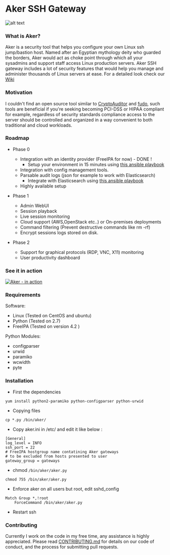 # Aker SSH Gateway
![alt text](aker_logo.png "Aker")


### What is Aker?
Aker is a security tool that helps you configure your own Linux ssh jump/bastion host. Named after an Egyptian mythology deity who guarded the borders, Aker would act as choke point through which all your sysadmins and support staff access Linux production servers. Aker SSH gateway includes a lot of security features that would help you manage and administer thousands of Linux servers at ease. For a detailed look check our [Wiki](https://github.com/aker-gateway/Aker/wiki)  


### Motivation
I couldn't find an open source tool similar to [CryptoAuditor](https://www.ssh.com/products/cryptoauditor/) and [fudo](http://www.wheelsystems.com/en/products/wheel-fudo-psm/), such tools  are beneficial if you're seeking becoming PCI-DSS or HIPAA compliant for example, regardless of security standards compliance access to the server should be controlled and organized in a way convenient to both traditional and cloud workloads.


### Roadmap
* Phase 0
  * Integration with an identity provider (FreeIPA for now) - DONE !
    * Setup your environment in 15 minutes using [this ansible playbook](https://github.com/aker-gateway/aker-freeipa-playbook)
  * Integration with config management tools.
  * Parsable audit logs (json for example to work with Elasticsearch)
    * Integrate with Elasticsearch using [this ansible playbook](https://github.com/aker-gateway/aker-elk-playbook)
  * Highly available setup
  

* Phase 1
  * Admin WebUI
  * Session playback
  * Live session monitoring
  * Cloud support (AWS,OpenStack etc..) or On-premises deployments
  * Command filtering (Prevent destructive commands like rm -rf)
  * Encrypt sessions logs stored on disk.
  
* Phase 2
  * Support for graphical protocols (RDP, VNC, X11) monitoring
  * User productivity dashboard 
  
  
### See it in action
[![Aker - in action](https://i1.ytimg.com/vi/O-boM3LbVT4/hqdefault.jpg)](https://www.youtube.com/watch?v=H6dCCw666Xw)


### Requirements
Software:
- Linux (Tested on CentOS and ubuntu)
- Python (Tested on 2.7)
- FreeIPA (Tested on version 4.2 )
    
Python Modules:
- configparser
- urwid
- paramiko
- wcwidth
- pyte

### Installation
* First the dependencies 
~~~
yum install python2-paramiko python-configparser python-urwid
~~~

* Copying files
```
cp *.py /bin/aker/
```

* Copy aker.ini in /etc/ and edit it like below :
```
[General] 
log_level = INFO
ssh_port = 22
# FreeIPA hostgroup name contatining Aker gateways
# to be excluded from hosts presented to user
gateway_group = gateways

```

* chmod `/bin/aker/aker.py` 
```
chmod 755 /bin/aker/aker.py
```

* Enforce aker on all users but root, edit sshd_config
```
Match Group *,!root
    ForceCommand /bin/aker/aker.py

```

* Restart ssh

### Contributing
Currently I work on the code in my free time, any assistance is highly appreciated. Please read [CONTRIBUTING.md](CONTRIBUTING.md) for details on our code of conduct, and the process for submitting pull requests.
